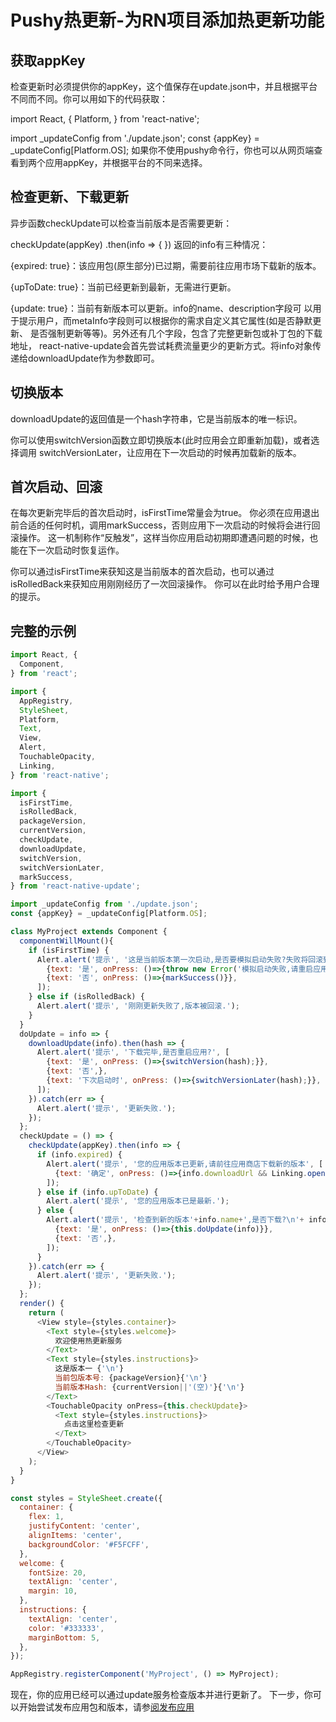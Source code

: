 ﻿# Pushy热更新-为RN项目添加热更新功能

## 获取appKey

检查更新时必须提供你的appKey，这个值保存在update.json中，并且根据平台不同而不同。你可以用如下的代码获取：

import React, {
  Platform,
} from 'react-native';

import _updateConfig from './update.json';
const {appKey} = _updateConfig[Platform.OS];
如果你不使用pushy命令行，你也可以从网页端查看到两个应用appKey，并根据平台的不同来选择。

## 检查更新、下载更新

异步函数checkUpdate可以检查当前版本是否需要更新：

checkUpdate(appKey)
    .then(info => {
    })
返回的info有三种情况：

{expired: true}：该应用包(原生部分)已过期，需要前往应用市场下载新的版本。

{upToDate: true}：当前已经更新到最新，无需进行更新。

{update: true}：当前有新版本可以更新。info的name、description字段可 以用于提示用户，而metaInfo字段则可以根据你的需求自定义其它属性(如是否静默更新、 是否强制更新等等)。另外还有几个字段，包含了完整更新包或补丁包的下载地址， react-native-update会首先尝试耗费流量更少的更新方式。将info对象传递给downloadUpdate作为参数即可。

## 切换版本

downloadUpdate的返回值是一个hash字符串，它是当前版本的唯一标识。

你可以使用switchVersion函数立即切换版本(此时应用会立即重新加载)，或者选择调用 switchVersionLater，让应用在下一次启动的时候再加载新的版本。

## 首次启动、回滚

在每次更新完毕后的首次启动时，isFirstTime常量会为true。 你必须在应用退出前合适的任何时机，调用markSuccess，否则应用下一次启动的时候将会进行回滚操作。 这一机制称作“反触发”，这样当你应用启动初期即遭遇问题的时候，也能在下一次启动时恢复运作。

你可以通过isFirstTime来获知这是当前版本的首次启动，也可以通过isRolledBack来获知应用刚刚经历了一次回滚操作。 你可以在此时给予用户合理的提示。

## 完整的示例

```javascript
import React, {
  Component,
} from 'react';

import {
  AppRegistry,
  StyleSheet,
  Platform,
  Text,
  View,
  Alert,
  TouchableOpacity,
  Linking,
} from 'react-native';

import {
  isFirstTime,
  isRolledBack,
  packageVersion,
  currentVersion,
  checkUpdate,
  downloadUpdate,
  switchVersion,
  switchVersionLater,
  markSuccess,
} from 'react-native-update';

import _updateConfig from './update.json';
const {appKey} = _updateConfig[Platform.OS];

class MyProject extends Component {
  componentWillMount(){
    if (isFirstTime) {
      Alert.alert('提示', '这是当前版本第一次启动,是否要模拟启动失败?失败将回滚到上一版本', [
        {text: '是', onPress: ()=>{throw new Error('模拟启动失败,请重启应用')}},
        {text: '否', onPress: ()=>{markSuccess()}},
      ]);
    } else if (isRolledBack) {
      Alert.alert('提示', '刚刚更新失败了,版本被回滚.');
    }
  }
  doUpdate = info => {
    downloadUpdate(info).then(hash => {
      Alert.alert('提示', '下载完毕,是否重启应用?', [
        {text: '是', onPress: ()=>{switchVersion(hash);}},
        {text: '否',},
        {text: '下次启动时', onPress: ()=>{switchVersionLater(hash);}},
      ]);
    }).catch(err => { 
      Alert.alert('提示', '更新失败.');
    });
  };
  checkUpdate = () => {
    checkUpdate(appKey).then(info => {
      if (info.expired) {
        Alert.alert('提示', '您的应用版本已更新,请前往应用商店下载新的版本', [
          {text: '确定', onPress: ()=>{info.downloadUrl && Linking.openURL(info.downloadUrl)}},
        ]);
      } else if (info.upToDate) {
        Alert.alert('提示', '您的应用版本已是最新.');
      } else {
        Alert.alert('提示', '检查到新的版本'+info.name+',是否下载?\n'+ info.description, [
          {text: '是', onPress: ()=>{this.doUpdate(info)}},
          {text: '否',},
        ]);
      }
    }).catch(err => { 
      Alert.alert('提示', '更新失败.');
    });
  };
  render() {
    return (
      <View style={styles.container}>
        <Text style={styles.welcome}>
          欢迎使用热更新服务
        </Text>
        <Text style={styles.instructions}>
          这是版本一 {'\n'}
          当前包版本号: {packageVersion}{'\n'}
          当前版本Hash: {currentVersion||'(空)'}{'\n'}
        </Text>
        <TouchableOpacity onPress={this.checkUpdate}>
          <Text style={styles.instructions}>
            点击这里检查更新
          </Text>
        </TouchableOpacity>
      </View>
    );
  }
}

const styles = StyleSheet.create({
  container: {
    flex: 1,
    justifyContent: 'center',
    alignItems: 'center',
    backgroundColor: '#F5FCFF',
  },
  welcome: {
    fontSize: 20,
    textAlign: 'center',
    margin: 10,
  },
  instructions: {
    textAlign: 'center',
    color: '#333333',
    marginBottom: 5,
  },
});

AppRegistry.registerComponent('MyProject', () => MyProject);
```
现在，你的应用已经可以通过update服务检查版本并进行更新了。
下一步，你可以开始尝试发布应用包和版本，请参[阅发布应用]()